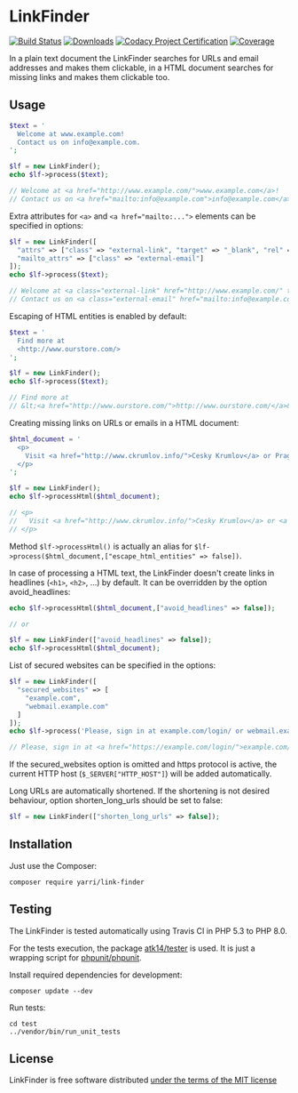 LinkFinder
==========

[![Build Status](https://travis-ci.com/yarri/LinkFinder.svg?branch=master)](https://travis-ci.com/yarri/LinkFinder)
[![Downloads](https://img.shields.io/packagist/dt/yarri/link-finder.svg)](https://packagist.org/packages/yarri/link-finder)
[![Codacy Project Certification](https://api.codacy.com/project/badge/Grade/e9ba7e40320b41c9a2caff1bcc85f16f)](https://www.codacy.com/app/jaromir.tomek/LinkFinder?utm_source=github.com&amp;utm_medium=referral&amp;utm_content=yarri/LinkFinder&amp;utm_campaign=Badge_Grade)
[![Coverage](https://api.codacy.com/project/badge/Coverage/e9ba7e40320b41c9a2caff1bcc85f16f)](https://www.codacy.com/app/jaromir.tomek/LinkFinder?utm_source=github.com&utm_medium=referral&utm_content=yarri/LinkFinder&utm_campaign=Badge_Coverage)

In a plain text document the LinkFinder searches for URLs and email addresses and makes them clickable, in a HTML document searches for missing links and makes them clickable too.

Usage
-----

```php
$text = '
  Welcome at www.example.com!
  Contact us on info@example.com.
';

$lf = new LinkFinder();
echo $lf->process($text);

// Welcome at <a href="http://www.example.com/">www.example.com</a>!
// Contact us on <a href="mailto:info@example.com">info@example.com</a>.
```

Extra attributes for ```<a>``` and ```<a href="mailto:...">``` elements can be specified in options:

```php
$lf = new LinkFinder([
  "attrs" => ["class" => "external-link", "target" => "_blank", "rel" => "nofollow"],
  "mailto_attrs" => ["class" => "external-email"]
]);
echo $lf->process($text);

// Welcome at <a class="external-link" href="http://www.example.com/" target="_blank" rel="nofollow">www.example.com</a>!
// Contact us on <a class="external-email" href="mailto:info@example.com">info@example.com</a>.
```

Escaping of HTML entities is enabled by default:

```php
$text = '
  Find more at
  <http://www.ourstore.com/>
';

$lf = new LinkFinder();
echo $lf->process($text);

// Find more at
// &lt;<a href="http://www.ourstore.com/">http://www.ourstore.com/</a>&gt;
```

Creating missing links on URLs or emails in a HTML document:

```php
$html_document = '
  <p>
    Visit <a href="http://www.ckrumlov.info/">Cesky Krumlov</a> or Prague.eu.
  </p>
';

$lf = new LinkFinder();
echo $lf->processHtml($html_document);

// <p>
//   Visit <a href="http://www.ckrumlov.info/">Cesky Krumlov</a> or <a href="http://Prague.eu">Prague.eu</a>.
// </p>
```

Method `$lf->processHtml()` is actually an alias for `$lf->process($html_document,["escape_html_entities" => false])`.

In case of processing a HTML text, the LinkFinder doesn't create links in headlines (`<h1>`, `<h2>`, ...) by default. It can be overridden by the option avoid_headlines:

```php
echo $lf->processHtml($html_document,["avoid_headlines" => false]);

// or

$lf = new LinkFinder(["avoid_headlines" => false]);
echo $lf->processHtml($html_document);
```

List of secured websites can be specified in the options:

```php
$lf = new LinkFinder([
  "secured_websites" => [
    "example.com",
    "webmail.example.com"
  ]
]);
echo $lf->process('Please, sign in at example.com/login/ or webmail.example.com');

// Please, sign in at <a href="https://example.com/login/">example.com/login/</a> or <a href="https://webmail.example.com">webmail.example.com</a>
```

If the secured_websites option is omitted and https protocol is active, the current HTTP host (```$_SERVER["HTTP_HOST"]```) will be added automatically.

Long URLs are automatically shortened. If the shortening is not desired behaviour, option shorten_long_urls should be set to false:

```php
$lf = new LinkFinder(["shorten_long_urls" => false]);
```

Installation
------------

Just use the Composer:

    composer require yarri/link-finder

Testing
-------

The LinkFinder is tested automatically using Travis CI in PHP 5.3 to PHP 8.0.

For the tests execution, the package [atk14/tester](https://packagist.org/packages/atk14/tester) is used. It is just a wrapping script for [phpunit/phpunit](https://packagist.org/packages/phpunit/phpunit).

Install required dependencies for development:

    composer update --dev

Run tests:

    cd test
    ../vendor/bin/run_unit_tests

License
-------

LinkFinder is free software distributed [under the terms of the MIT license](http://www.opensource.org/licenses/mit-license)

[//]: # ( vim: set ts=2 et: )
